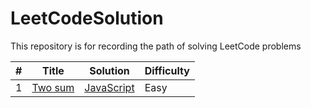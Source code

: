# LeetCodeSolution

This repository is for recording the path of solving LeetCode problems

| # | Title | Solution | Difficulty |
|---| ----- | -------- | ---------- |
|1|[Two sum](https://leetcode.com/problems/two-sum/description/) | [JavaScript](./algorithms/src/twoSum.js)|Easy|
